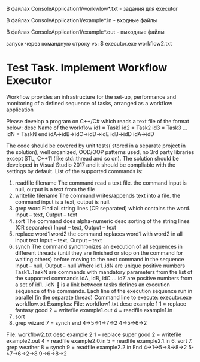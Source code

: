 В файлах ConsoleApplication1/workwlow*.txt - задания для executor

В файлах ConsoleApplication1/example*.in - входные файлы

В файлах ConsoleApplication1/example*.out - выходные файлы

запуск через командную строку vs: $ executor.exe workflow2.txt


# Test Task. Implement Workflow Executor

Workflow provides an infrastructure for the set-up, performance and monitoring of a defined sequence of tasks, arranged as a workflow application


Please develop a program on C++/C# which reads a text file of the format below:
desc Name of the workflow
id1 = Task1
id2 = Task2
id3 = Task3
…
idN = TaskN
end
idA->idB->idC->idD->idE
idB->idD
idA->idD

The code should be covered by unit tests( stored in a separate project in the solution), well organized, OOD/OOP patterns used, no 3rd party libraries except STL, C++11 (like std::thread and so on). The solution should be developed in Visual Studio 2017 and it should be compliable with the settings by default.
List of the supported commands is:
1.	readfile filename 
The command read a text file. the command input is null, output is a text from the file
2.	writefile filename
The command writes/appends text into a file. the command input is a text, output is null. 
3.	grep word
Find all string lines (CR separated) which contains the word.
Input – text, Output – text
4.	sort 
       The command does alpha-numeric desc sorting of the string lines (CR separated) 
Input – text, Output – text
5.	replace word1 word2
the command replaces word1 with word2 in all input text
Input – text, Output – text
6.	synch 
The command synchronizes an execution of all sequences in different threads (until they are finished or stop on the command for waiting others) before moving to the next command in the sequence
Input – null, Output – null
Where
 id1..idN are unique positive numbers 
Task1..TaskN are commands with mandatory parameters from the list of the supported commands 
idA, idB, idC … idZ are positive numbers from a set of id1...idN
	is a link between tasks defines an execution sequence of the commands. Each line of the execution sequence run in parallel (in the separate thread)
Command line to execute:
executor.exe workflow.txt
Examples:
File: workflow1.txt
desc example 1
1 = replace fantasy good
2 = writefile example1.out
4 = readfile example1.in
5. sort 
6. grep wizard
7 = synch
end
4->5->1->7->2
4->5->6->2

File: workflow2.txt
desc example 2
1 = replace super good
2 = writefile example2.out
4 = readfile example2.0.in
5 = readfile example2.1.in
6. sort 
7. grep weather
8 = synch
9 = readfile example2.2.in
End
4->1->5->8->8->2
5->7->6->2->8
9->6->8->2

